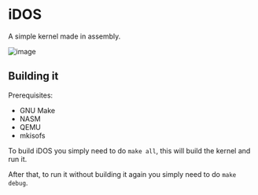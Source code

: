# iDOS
A simple kernel made in assembly.

![image](https://user-images.githubusercontent.com/109512837/233864806-b14c6f2a-7d7a-4c0e-9337-b6667efbf62b.png)

## Building it
Prerequisites:
- GNU Make
- NASM
- QEMU
- mkisofs

To build iDOS you simply need to do `make all`, this will build the kernel and run it.

After that, to run it without building it again you simply need to do `make debug`.
